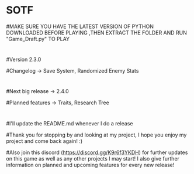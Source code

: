 # SOTF

#MAKE SURE YOU HAVE THE LATEST VERSION OF PYTHON DOWNLOADED BEFORE PLAYING
,THEN EXTRACT THE FOLDER AND RUN "Game_Draft.py" TO PLAY
#
#Version 2.3.0

#Changelog -> Save System, Randomized Enemy Stats
#
#Next big release -> 2.4.0

#Planned features -> Traits, Research Tree
#
#I'll update the README.md whenever I do a release

#Thank you for stopping by and looking at my project, I hope you enjoy my project and come back again! :)

#Also join this discord (https://discord.gg/K9r6f3YKDH) for further updates on this game as well as any other projects I may start! I also give further information on planned and upcoming features for every new release!
